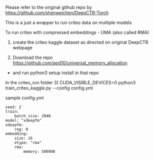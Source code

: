 Please refer to the original github repo by 
https://github.com/shenweichen/DeepCTR-Torch

This is a just a wrapper to run criteo data on multiple models

To run criteo with compressed embeddings - UMA  (also called RMA)

1) create the criteo kaggle dataset as directed on original DeepCTR webpage

2) Download the repo https://github.com/apd10/universal_memory_allocation
  - and run python3 setup install in that repo

In the criteo_run folder
3) CUDA_VISIBLE_DEVICES=0 python3 train_criteo_kaggle.py --config config.yml


sample config.yml
```
seed: 2
train:
    batch_size: 2048
model: "xdeepfm"
xdeepfm:
    reg: 0
embedding:
    size: 16
    etype: "rma"
    rma:
        memory: 500000
```


